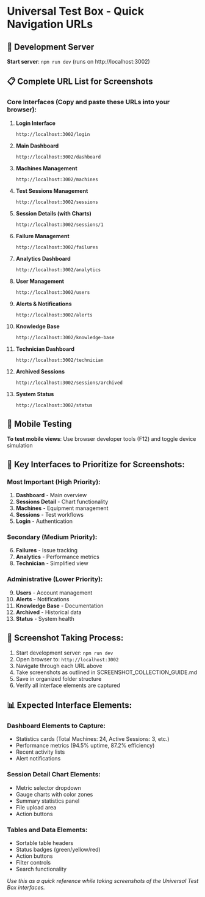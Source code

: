 # Universal Test Box - Quick Navigation URLs

## 🚀 Development Server
**Start server**: `npm run dev` (runs on http://localhost:3002)

## 📋 Complete URL List for Screenshots

### Core Interfaces (Copy and paste these URLs into your browser):

1. **Login Interface**
   ```
   http://localhost:3002/login
   ```

2. **Main Dashboard**
   ```
   http://localhost:3002/dashboard
   ```

3. **Machines Management**
   ```
   http://localhost:3002/machines
   ```

4. **Test Sessions Management**
   ```
   http://localhost:3002/sessions
   ```

5. **Session Details (with Charts)**
   ```
   http://localhost:3002/sessions/1
   ```

6. **Failure Management**
   ```
   http://localhost:3002/failures
   ```

7. **Analytics Dashboard**
   ```
   http://localhost:3002/analytics
   ```

8. **User Management**
   ```
   http://localhost:3002/users
   ```

9. **Alerts & Notifications**
   ```
   http://localhost:3002/alerts
   ```

10. **Knowledge Base**
    ```
    http://localhost:3002/knowledge-base
    ```

11. **Technician Dashboard**
    ```
    http://localhost:3002/technician
    ```

12. **Archived Sessions**
    ```
    http://localhost:3002/sessions/archived
    ```

13. **System Status**
    ```
    http://localhost:3002/status
    ```

## 📱 Mobile Testing
**To test mobile views**: Use browser developer tools (F12) and toggle device simulation

## 🎯 Key Interfaces to Prioritize for Screenshots:

### Most Important (High Priority):
1. **Dashboard** - Main overview
2. **Sessions Detail** - Chart functionality 
3. **Machines** - Equipment management
4. **Sessions** - Test workflows
5. **Login** - Authentication

### Secondary (Medium Priority):
6. **Failures** - Issue tracking
7. **Analytics** - Performance metrics
8. **Technician** - Simplified view

### Administrative (Lower Priority):
9. **Users** - Account management
10. **Alerts** - Notifications
11. **Knowledge Base** - Documentation
12. **Archived** - Historical data
13. **Status** - System health

## 🔄 Screenshot Taking Process:

1. Start development server: `npm run dev`
2. Open browser to: `http://localhost:3002`
3. Navigate through each URL above
4. Take screenshots as outlined in SCREENSHOT_COLLECTION_GUIDE.md
5. Save in organized folder structure
6. Verify all interface elements are captured

## 📊 Expected Interface Elements:

### Dashboard Elements to Capture:
- Statistics cards (Total Machines: 24, Active Sessions: 3, etc.)
- Performance metrics (94.5% uptime, 87.2% efficiency)
- Recent activity lists
- Alert notifications

### Session Detail Chart Elements:
- Metric selector dropdown
- Gauge charts with color zones
- Summary statistics panel
- File upload area
- Action buttons

### Tables and Data Elements:
- Sortable table headers
- Status badges (green/yellow/red)
- Action buttons
- Filter controls
- Search functionality

*Use this as a quick reference while taking screenshots of the Universal Test Box interfaces.*
